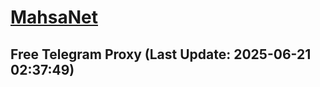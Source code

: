 
# [MahsaNet](https://t.me/mahsa_net)
## Free Telegram Proxy (Last Update: 2025-06-21 02:37:49)

    